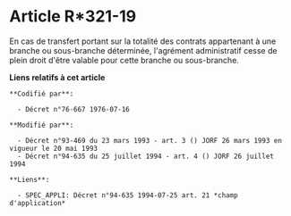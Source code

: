 # Article R*321-19

En cas de transfert portant sur la totalité des contrats appartenant à une branche ou sous-branche déterminée, l'agrément
administratif cesse de plein droit d'être valable pour cette branche ou sous-branche.

**Liens relatifs à cet article**

	**Codifié par**:

	  - Décret n°76-667 1976-07-16

	**Modifié par**:

	  - Décret n°93-469 du 23 mars 1993 - art. 3 () JORF 26 mars 1993 en vigueur le 20 mai 1993
	  - Décret n°94-635 du 25 juillet 1994 - art. 4 () JORF 26 juillet 1994

	**Liens**:

	  - SPEC_APPLI: Décret n°94-635 1994-07-25 art. 21 *champ d'application*
